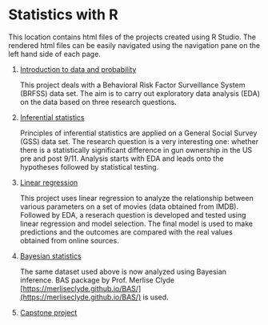 # Statistics with R

This location contains html files of the projects created using R Studio. The rendered html files can be easily navigated using the navigation pane on the left hand side of each page.

1. [Introduction to data and probability](https://kushan-sth.github.io/statistics_with_R/intro_data_prob_project_final.html)

   This project deals with a Behavioral Risk Factor Surveillance System (BRFSS) data set. The aim is to carry out exploratory data analysis (EDA) on the data based on three research questions.
   
2. [Inferential statistics](https://kushan-sth.github.io/statistics_with_R/statistical_inference_with_GSS_data.html)

   Principles of inferential statistics are applied on a General Social Survey (GSS) data set. The research question is a very interesting one: whether there is a statistically significant difference in gun ownership in the US pre and post 9/11. Analysis starts with EDA and leads onto the hypotheses followed by statistical testing.  
   
3. [Linear regression](https://kushan-sth.github.io/statistics_with_R/Modeling_and_prediction_for_movies.html)

   This project uses linear regression to analyze the relationship between various parameters on a set of movies (data obtained from IMDB). Followed by EDA, a reserach question is developed and tested using linear regression and model selection. The final model is used to make predictions and the outcomes are compared with the real values obtained from online sources.
   
4. [Bayesian statistics](https://kushan-sth.github.io/statistics_with_R/Bayesian_project.html)

   The same dataset used above is now analyzed using Bayesian inference. BAS package by Prof. Merlise Clyde [https://merliseclyde.github.io/BAS/](https://merliseclyde.github.io/BAS/) is used.
   
5. [Capstone project](https://kushan-sth.github.io/statistics_with_R/Final_project.html)
